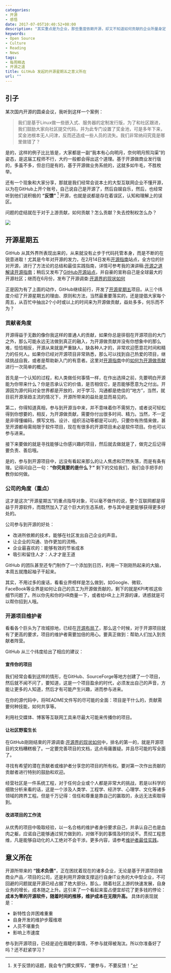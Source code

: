```yaml
---
categories:
- 开源
- 感悟
date: 2017-07-05T10:40:52+08:00
description: "其实重点是为企业，那些重度依赖开源，却又不知道如何贡献的企业所量身定制，多数企业意识到了开源的意义对于自身业务的重要性，但是就是不知道该如何参与？或者说如何调整现有的团队组织和文化？而这也是布道师一直想要解决的难题，那么好了GitHub开启了这样一条道路！"
keywords:
- Open Source
- Culture
- Reading
- News
tags:
- 每周精选
- 开源之道
title: GitHub 发起的开源星期五之意义所在
url: ""
---
```

## 引子

某次国内开源的圆桌会议，我听到这样一个案例：

> 我们是基于Linux做一些嵌入式、服务器的定制发行版，为了和社区跟进，我们鼓励大家向社区提交代码，并为此专门设置了奖金池，可是多年下来，奖金池根本无人问津，反而还造成一些人员的流失。我们非常纳闷究竟是哪里做错了？

是的，这样的例子比比皆是，大家都是一副“我本有心向明月，奈何明月照沟渠”的姿态，是这届工程师不行，大约一般都会得出这个道理。基于开源做商业发行版的，多虽不多，但总归是有的，基于开源做业务系统的，这就多如牛毛，不胜枚举。

还有一个现象和大家分享，那就是我们经常会说本土的大型互联网企业不懂开源，以为在GitHub上开个账号，自己说自己是开源了，然后自娱自乐，然后，也经常听到他们说积极的 **“反馈”** [^1] 开源，也就是说都是存在着误区，认知和理解上的误区。

问题的症结就在于对于上游贡献，如何贡献？怎么贡献？失去控制权怎么办？

![](https://opensourcefriday.com/assets/oss-bike-eb4e24f03fb60f4616e4cd402418035690832293146a317afe198347d0d44ba6.svg)

## 开源星期五

GitHub 从其外界所表现出来的，从来就没有止步于代码托管本身，而是不断的在锐意进取！尤其是今年对开源的发力，在2月14日发布[开源指南](https://ocselected.github.io/open-source-guide/)站点，全方位的针对开源，进行了方法论的总结和最佳实践指南，详情可参考我的演讲稿:[开源之道解读开源指南](http://www.ocselected.org/posts/opensource_culture/opensource_guide/overview/)；稍后又发布了[GitHub开源站点](https://github.com/open-source)，并自豪的宣称自己是全球最大的开源社区；继而在6月份，发布了开源调查:[开源界的现状如何](http://www.ocselected.org/posts/event_analysis/github_open_source_survey_2017/)

正是因为有了上面的动作，GitHub继续前行，开发了[开源星期五](https://opensourcefriday.com/)项目。从三个纬度介绍了开源星期五的理由、原则和方法，当然最重要落实的，还是提倡大家每个周五，从百忙中抽出2个小时或以上的时间来为开源做贡献，益处多多，何乐而不为？

### 贡献者角度

开源得益于无数的像你我这样的普通人的贡献，如果你总是徘徊在开源项目的大门之外，那么可能永远无法做到真正的融入，为开源做贡献并没有你想象中的那么难，恰恰相反，开源从来就是严重缺人，缺各种人才的，非常欢迎愿意花时间和精力的任何人。如果你已经对开源项目非常熟悉，那么可以找到自己热爱的项目，继续挑战自我，或者是帮助新入门的有意者。这里对[开源指南](https://ocselected.github.io/open-source-guide/)中的[如何为开源做贡献](https://ocselected.github.io/open-source-guide/how-to-contribute/)进行一次简单的概述。

首先是一个认知的过程，和人类做任何事情一样，在作出选择之前，先要明白开源能为你带来什么？你是否承认它的价值，是否相信它，是否能够愿意为之付出。开源因为源代码对全世界都是开放的，对于学习、沟通都是绝佳的“地方”，当然，就目前开源渐趋主流的情况下，开源所带来的益处是显而易见的。

第二，你得知道真相，参与到开源当中来，并不意味着你不需努力，或者说可轻松得到你想要的，相反，为开源做贡献，需要你付出很多时间、精力。当然，不一定是非得懂编码，撰写文档、设计、组织活动等都是可以的，只要你有热情来做，甚至开源都毋需局限于软件项目，现在有很多的开源项目未必是软件项目。你也可以参与进来。

接下来要做的就是寻找能够让你感兴趣的项目，然后就去做就是了，做完之后记得要负责、善后哦。

是的，参与到开源项目中，远没有看起来那么的让人焦虑和茫然失落，而是有条有理。记得问自己一句：**“你究竟要的是什么？”** 剩下的交给我们，我们会手把手的教你如何做。

### 公司的角度（重点）

这才是这次“开源星期五”的重点指导对象，可以毫不做作的说，整个互联网都是得益于开源软件，而既然加入了这个巨大的生态系统，参与其中是更能够获得更多好处的。

公司参与到开源的好处：

* 改进所依赖的技术，能够在社区发出自己企业的声音。
* 让企业的沟通、协作更加的流畅。
* 企业最喜欢的：能够有效的节省成本
* 吸引和留住人才：人才才是王道

GitHub 的团队甚至还专门制作了一个添加到日历，利用一下刚刚热起来的大脑，本周五就撸起袖子干起来。

其实，不用过多的废话，看看业界榜样是怎么做到，如Google、微软、FaceBook等业界是如何让自己的员工为开源做贡献的，剩下的就是KPI考核这些细节问题了。所以你先和你的HR商量一下，或者给HR上上开源的课，诱惑就是可以帮你招到人哦。

### 开源项目维护者

看看各个巨头为了攻城掠地，已经在[开源布局了](http://www.ocselected.org/posts/Business_model/Open_Source_Is_Battle_field_of_Public_Cloud/)，那么这个时候，对于开源项目就有了更高的要求，项目的维护者需要加倍的用心。要真正做到：帮助人们加入到贡献者阵营。

GitHub 从三个纬度给出了相应的建议：

#### 宣传你的项目

我们经常会看到这样的情形，在GitHub、SourceForge等地方创建了一个项目，然后就不闻不问了，要知道，这是一个项目盈余的时代，必须发出自己的声音，方能让更多的人知道，然后才有可能产生兴趣，进而参与进来。

在你的源代码中，将README文件写的尽可能的全面：项目是干什么的，贡献需要何种技能，如何共享等。

利用社交媒体、博客等互联网工具来尽最大可能来传播你的项目。

#### 让社区野蛮生长

在GitHub刚刚结束的开源调查:[开源界的现状如何](http://www.ocselected.org/posts/event_analysis/github_open_source_survey_2017/)中，排名的第一的，就是开源项目的文档糟糕极了。一定要完善项目的文档，这点毋庸置疑。并且尽可能的写全面了。

寻找有希望的潜在贡献者或维护者分享您的项目的所有权。要对第一次作出贡献的贡献者进行特别的鼓励和欢迎。

经营社区是一件系统工程，对于任何企业或个人都是非常大的挑战，若是以科学的细致分析来看的话，这是一个涉及人类学、工程学、经济学、心理学、文化等诸多领域的跨界工程。但是千万记得：信任和尊重是靠自己的赢取的，永远无法索取得到。

#### 改进项目的工作流

从优秀的项目中吸取经验，以一名合格的维护者身份要求自己，并承认自己也是血肉之躯，应诺自己能够通过努力做到的，对做不到的事情及时的说不。贯彻工程思维，凡是能够自动化的人工绝对不会干涉。更多内容，请参考[维护者最佳实践](https://ocselected.github.io/open-source-guide/best-practices/)。

## 意义所在

开源所带来的 **“技术负债”**，正在困扰着现在的诸多企业，无论是基于开源项目做商业产品／项目的公司，还是利用开源做支撑运行自身IT业务的大中型企业，不可回避的问题就是开源已经占据了绝大部分。那么，随着社区上游的快速发展，自身业务的增长，成本随之上升。这引来了一个看起来蛮占便宜却花了更多钱的悖论：**成本为零的开源软件，随着时间的推移，维护成本在无限升高。** 具体的表现就是：

* 新特性合并困难重重
* 自身开发的维护步履维艰
* 人员不堪重负
* 影响上市速度

参与到开源项目，已经是迫在眉睫的事情，不参与就得被淘汰。所以你准备好了吗？还不赶紧学习？

[^1]: 关于反馈的话题，我会专门撰文撰写，“要参与，不要反馈！”
